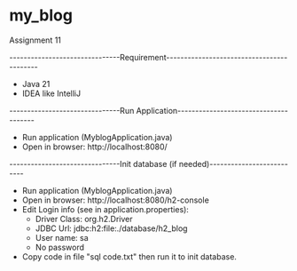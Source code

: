 # my_blog
Assignment 11

-------------------------------Requirement------------------------------------------
- Java 21
- IDEA like IntelliJ

-------------------------------Run Application--------------------------------------
- Run application (MyblogApplication.java)
- Open in browser: http://localhost:8080/

-------------------------------Init database (if needed)--------------------------
- Run application (MyblogApplication.java)
- Open in browser: http://localhost:8080/h2-console
- Edit Login info (see in application.properties):
  + Driver Class: org.h2.Driver
  + JDBC Url: jdbc:h2:file:./database/h2_blog
  + User name: sa
  + No password
- Copy code in file "sql code.txt" then run it to init database.